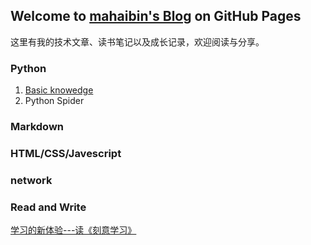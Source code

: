 ## Welcome to [mahaibin's Blog](file:///C:/Users/%E9%A9%AC%E6%B5%B7%E6%96%8C/Desktop/%E6%96%87%E4%BB%B6/programing/GitHub/Html/00.html) on GitHub Pages

这里有我的技术文章、读书笔记以及成长记录，欢迎阅读与分享。

### Python
1. [Basic knowedge](http://www.runoob.com/python/python-tutorial.html)
2. Python Spider

### Markdown

### HTML/CSS/Javescript

### network

### Read and Write
[学习的新体验---读《刻意学习》](http://www.jianshu.com/p/747c074c9175)
